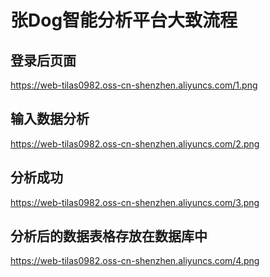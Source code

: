 # 张Dog智能分析平台大致流程



## 登录后页面

https://web-tilas0982.oss-cn-shenzhen.aliyuncs.com/1.png



## 输入数据分析

https://web-tilas0982.oss-cn-shenzhen.aliyuncs.com/2.png



## 分析成功

https://web-tilas0982.oss-cn-shenzhen.aliyuncs.com/3.png



## 分析后的数据表格存放在数据库中

https://web-tilas0982.oss-cn-shenzhen.aliyuncs.com/4.png

